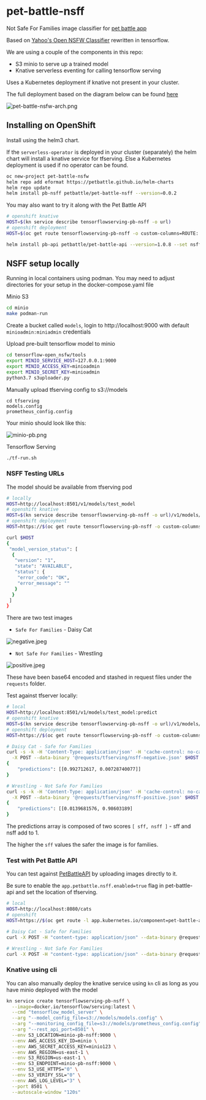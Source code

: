 # pet-battle-nsff

Not Safe For Families image classifier for [pet battle app](http://github.com/petbattle)

Based on [Yahoo's Open NSFW Classifier](https://github.com/yahoo/open_nsfw) rewritten in tensorflow.

We are using a couple of the components in this repo:

- S3 minio to serve up a trained model
- Knative serverless eventing for calling tensorflow serving

Uses a Kubernetes deployment if knative not present in your cluster.

The full deployment based on the diagram below can be found [here](https://github.com/eformat/pet-battle-nsfw)

![pet-battle-nsfw-arch.png](pet-battle-nsfw-arch.png)

## Installing on OpenShift

Install using the helm3 chart.

If the `serverless-operator` is deployed in your cluster (separately) the helm chart will install a knative service for tfserving.
Else a Kubernetes deployment is used if no operator can be found.
```bash
oc new-project pet-battle-nsfw
helm repo add eformat https://petbattle.github.io/helm-charts
helm repo update
helm install pb-nsff petbattle/pet-battle-nsff --version=0.0.2
```

You may also want to try it along with the Pet Battle API
```bash
# openshift knative
HOST=$(kn service describe tensorflowserving-pb-nsff -o url)
# openshift deployment
HOST=$(oc get route tensorflowserving-pb-nsff -o custom-columns=ROUTE:.spec.host --no-headers)

helm install pb-api petbattle/pet-battle-api --version=1.0.8 --set nsff.enabled=true --set nsff.apiHost=${HOST}
```

## NSFF setup locally

Running in local containers using podman. You may need to adjust directories for your setup in the docker-compose.yaml file

Minio S3
```bash
cd minio
make podman-run
```
Create a bucket called `models`, login to http://localhost:9000 with default `minioadmin:miniadmin` credentials

Upload pre-built tensorflow model to minio
```bash
cd tensorflow-open_nsfw/tools
export MINIO_SERVICE_HOST=127.0.0.1:9000
export MINIO_ACCESS_KEY=minioadmin
export MINIO_SECRET_KEY=minioadmin
python3.7 s3uploader.py
```

Manually upload tfserving config to s3://models
```
cd tfserving
models.config
prometheus_config.config
```

Your minio should look like this:

![minio-pb.png](minio-pb.png)

Tensorflow Serving
```bash
./tf-run.sh
```

### NSFF Testing URLs

The model should be available from tfserving pod
```bash
# locally
HOST=http://localhost:8501/v1/models/test_model
# openshift knative
HOST=$(kn service describe tensorflowserving-pb-nsff -o url)/v1/models/test_model
# openshift deployment
HOST=https://$(oc get route tensorflowserving-pb-nsff -o custom-columns=ROUTE:.spec.host --no-headers)/v1/models/test_model

curl $HOST
{
 "model_version_status": [
  {
   "version": "1",
   "state": "AVAILABLE",
   "status": {
    "error_code": "OK",
    "error_message": ""
   }
  }
 ]
}
```

There are two test images

- `Safe For Families` - Daisy Cat

![negative.jpeg](negative.jpeg)

- `Not Safe For Families` - Wrestling

![positive.jpeg](positive.jpeg)

These have been base64 encoded and stashed in request files under the `requests` folder.

Test against tfserver locally:
```bash
# local
HOST=http://localhost:8501/v1/models/test_model:predict
# openshift knative
HOST=$(kn service describe tensorflowserving-pb-nsff -o url)/v1/models/test_model:predict
# openshift deployment
HOST=https://$(oc get route tensorflowserving-pb-nsff -o custom-columns=ROUTE:.spec.host --no-headers)/v1/models/test_model:predict

# Daisy Cat - Safe for Families
curl -s -k -H 'Content-Type: application/json' -H 'cache-control: no-cache' -H 'Accept: application/json' \
  -X POST --data-binary '@requests/tfserving/nsff-negative.json' $HOST
{
    "predictions": [[0.992712617, 0.00728740077]]
}

# Wrestling - Not Safe For Families
curl -s -k -H 'Content-Type: application/json' -H 'cache-control: no-cache' -H 'Accept: application/json' \
  -X POST --data-binary '@requests/tfserving/nsff-positive.json' $HOST
{
    "predictions": [[0.0139681576, 0.98603189]
}
```

The predictions array is composed of two scores `[ sff, nsff ]` - sff and nsff add to 1.

The higher the `sff` values the safer the image is for families.

### Test with Pet Battle API

You can test against [PetBattleAPI](https://github.com/petbattle/pet-battle-api) by uploading images directly to it.

Be sure to enable the `app.petbattle.nsff.enabled=true` flag in pet-battle-api and set the location of tfserving.

```bash
# local
HOST=http://localhost:8080/cats
# openshift
HOST=https://$(oc get route -l app.kubernetes.io/component=pet-battle-api -o custom-columns=ROUTE:.spec.host --no-headers)/cats

# Daisy Cat - Safe for Families
curl -X POST -H "content-type: application/json" --data-binary @requests/pet-battle-api/cat-nsff-negative.json $HOST

# Wrestling - Not Safe For Families
curl -X POST -H "content-type: application/json" --data-binary @requests/pet-battle-api/cat-nsff-positive.json $HOST
```

### Knative using cli

You can also manually deploy the knative service using `kn` cli as long as you have minio deployed with the model
```bash
kn service create tensorflowserving-pb-nsff \
  --image=docker.io/tensorflow/serving:latest \
  --cmd "tensorflow_model_server" \
  --arg "--model_config_file=s3://models/models.config" \
  --arg "--monitoring_config_file=s3://models/prometheus_config.config" \
  --arg "--rest_api_port=8501" \
  --env S3_LOCATION=minio-pb-nsff:9000 \
  --env AWS_ACCESS_KEY_ID=minio \
  --env AWS_SECRET_ACCESS_KEY=minio123 \
  --env AWS_REGION=us-east-1 \
  --env S3_REGION=us-east-1 \
  --env S3_ENDPOINT=minio-pb-nsff:9000 \
  --env S3_USE_HTTPS="0" \
  --env S3_VERIFY_SSL="0" \
  --env AWS_LOG_LEVEL="3" \
  --port 8501 \
  --autoscale-window "120s"
```
